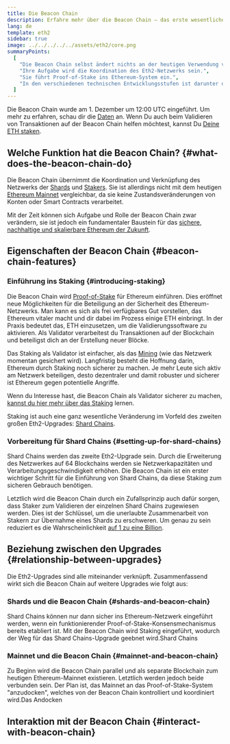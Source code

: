 ```yaml
---
title: Die Beacon Chain
description: Erfahre mehr über die Beacon Chain – das erste wesentliche Eth2-Upgrade für Ethereum.
lang: de
template: eth2
sidebar: true
image: ../../../../../assets/eth2/core.png
summaryPoints:
  [
    "Die Beacon Chain selbst ändert nichts an der heutigen Verwendung von Ethereum.",
    "Ihre Aufgabe wird die Koordination des Eth2-Netzwerks sein.",
    "Sie führt Proof-of-Stake ins Ethereum-System ein.",
    "In den verschiedenen technischen Entwicklungsstufen ist darunter die "Phase 0" gemeint.",
  ]
---
```


<UpgradeStatus isShipped date="Shipped!">
    Die Beacon Chain wurde am 1. Dezember um 12:00 UTC eingeführt. Um mehr zu erfahren, schau dir die <a href="https://beaconscan.com/">Daten</a> an. Wenn Du auch beim Validieren von Transaktionen auf der Beacon Chain helfen möchtest, kannst Du <a href="/eth2/staking/">Deine ETH staken</a>.
</UpgradeStatus>

## Welche Funktion hat die Beacon Chain? {#what-does-the-beacon-chain-do}

Die Beacon Chain übernimmt die Koordination und Verknüpfung des Netzwerks der [Shards](/eth2/shard-chains/) und [Stakers](/eth2/staking/). Sie ist allerdings nicht mit dem heutigen [Ethereum Mainnet](/glossary/#mainnet) vergleichbar, da sie keine Zustandsveränderungen von Konten oder Smart Contracts verarbeitet.

Mit der Zeit können sich Aufgabe und Rolle der Beacon Chain zwar verändern, sie ist jedoch ein fundamentaler Baustein für das [sichere, nachhaltige und skalierbare Ethereum der Zukunft](/eth2/vision/).

## Eigenschaften der Beacon Chain {#beacon-chain-features}

### Einführung ins Staking {#introducing-staking}

Die Beacon Chain wird [Proof-of-Stake](/developers/docs/consensus-mechanisms/pos/) für Ethereum einführen. Dies eröffnet neue Möglichkeiten für die Beteiligung an der Sicherheit des Ethereum-Netzwerks. Man kann es sich als frei verfügbares Gut vorstellen, das Ethereum vitaler macht und dir dabei im Prozess einige ETH einbringt. In der Praxis bedeutet das, ETH einzusetzen, um die Validierungssoftware zu aktivieren. Als Validator verarbeitest du Transaktionen auf der Blockchain und beteiligst dich an der Erstellung neuer Blöcke.

Das Staking als Validator ist einfacher, als das [Mining](/developers/docs/mining/) (wie das Netzwerk momentan gesichert wird). Langfristig besteht die Hoffnung darin, Ethereum durch Staking noch sicherer zu machen. Je mehr Leute sich aktiv am Netzwerk beteiligen, desto dezentraler und damit robuster und sicherer ist Ethereum gegen potentielle Angriffe.

<InfoBanner emoji=":money_bag:">
Wenn du Interesse hast, die Beacon Chain als Validator sicherer zu machen, <a href="/eth2/staking/">kannst du hier mehr über das Staking</a> lernen.
</InfoBanner>

Staking ist auch eine ganz wesentliche Veränderung im Vorfeld des zweiten großen Eth2-Upgrades: [Shard Chains](/eth2/shard-chains/).

### Vorbereitung für Shard Chains {#setting-up-for-shard-chains}

Shard Chains werden das zweite Eth2-Upgrade sein. Durch die Erweiterung des Netzwerkes auf 64 Blockchains werden sie Netzwerkapazitäten und Verarbeitungsgeschwindigkeit erhöhen. Die Beacon Chain ist ein erster wichtiger Schritt für die Einführung von Shard Chains, da diese Staking zum sicheren Gebrauch benötigen.

Letztlich wird die Beacon Chain durch ein Zufallsprinzip auch dafür sorgen, dass Staker zum Validieren der einzelnen Shard Chains zugewiesen werden. Dies ist der Schlüssel, um die unerlaubte Zusammenarbeit von Stakern zur Übernahme eines Shards zu erschweren. Um genau zu sein reduziert es die Wahrscheinlichkeit [auf 1 zu eine Billion](https://medium.com/@chihchengliang/minimum-committee-size-explained-67047111fa20).

## Beziehung zwischen den Upgrades {#relationship-between-upgrades}

Die Eth2-Upgrades sind alle miteinander verknüpft. Zusammenfassend wirkt sich die Beacon Chain auf weitere Upgrades wie folgt aus:

### Shards und die Beacon Chain {#shards-and-beacon-chain}

Shard Chains können nur dann sicher ins Ethereum-Netzwerk eingeführt werden, wenn ein funktionierender Proof-of-Stake-Konsensmechanismus bereits etabliert ist. Mit der Beacon Chain wird Staking eingeführt, wodurch der Weg für das Shard Chains-Upgrade geebnet wird.<ButtonLink to="/eth2/shard-chains/">Shard Chains</ButtonLink>

### Mainnet und die Beacon Chain {#mainnet-and-beacon-chain}

Zu Beginn wird die Beacon Chain parallel und als separate Blockchain zum heutigen Ethereum-Mainnet existieren. Letztlich werden jedoch beide verbunden sein. Der Plan ist, das Mainnet an das Proof-of-Stake-System "anzudocken", welches von der Beacon Chain kontrolliert und koordiniert wird.<ButtonLink to="/eth2/docking/">Das Andocken</ButtonLink>

<Divider />

## Interaktion mit der Beacon Chain {#interact-with-beacon-chain}

<Eth2BeaconChainActions />
